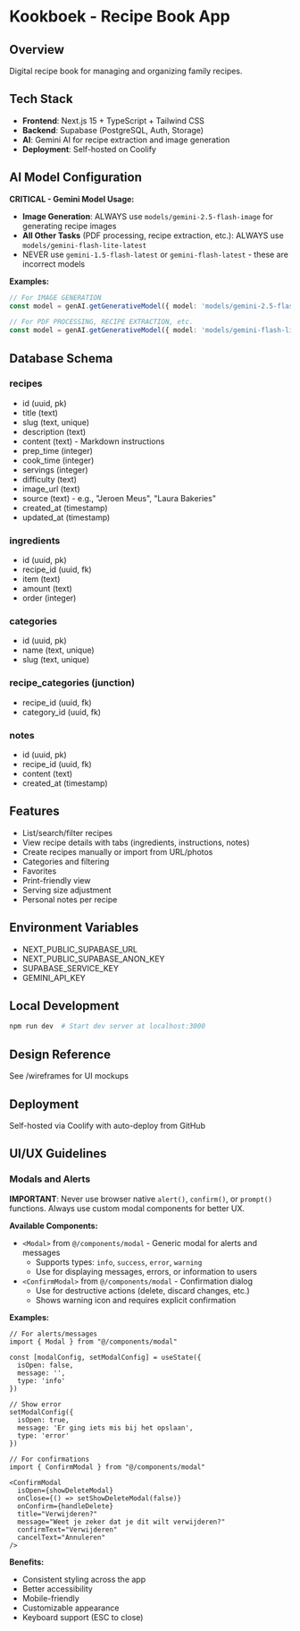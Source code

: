 # Kookboek - Recipe Book App

## Overview
Digital recipe book for managing and organizing family recipes.

## Tech Stack
- **Frontend**: Next.js 15 + TypeScript + Tailwind CSS
- **Backend**: Supabase (PostgreSQL, Auth, Storage)
- **AI**: Gemini AI for recipe extraction and image generation
- **Deployment**: Self-hosted on Coolify

## AI Model Configuration

**CRITICAL - Gemini Model Usage:**
- **Image Generation**: ALWAYS use `models/gemini-2.5-flash-image` for generating recipe images
- **All Other Tasks** (PDF processing, recipe extraction, etc.): ALWAYS use `models/gemini-flash-lite-latest`
- NEVER use `gemini-1.5-flash-latest` or `gemini-flash-latest` - these are incorrect models

**Examples:**
```typescript
// For IMAGE GENERATION
const model = genAI.getGenerativeModel({ model: 'models/gemini-2.5-flash-image' })

// For PDF PROCESSING, RECIPE EXTRACTION, etc.
const model = genAI.getGenerativeModel({ model: 'models/gemini-flash-lite-latest' })
```

## Database Schema

### recipes
- id (uuid, pk)
- title (text)
- slug (text, unique)
- description (text)
- content (text) - Markdown instructions
- prep_time (integer)
- cook_time (integer)
- servings (integer)
- difficulty (text)
- image_url (text)
- source (text) - e.g., "Jeroen Meus", "Laura Bakeries"
- created_at (timestamp)
- updated_at (timestamp)

### ingredients
- id (uuid, pk)
- recipe_id (uuid, fk)
- item (text)
- amount (text)
- order (integer)

### categories
- id (uuid, pk)
- name (text, unique)
- slug (text, unique)

### recipe_categories (junction)
- recipe_id (uuid, fk)
- category_id (uuid, fk)

### notes
- id (uuid, pk)
- recipe_id (uuid, fk)
- content (text)
- created_at (timestamp)

## Features
- List/search/filter recipes
- View recipe details with tabs (ingredients, instructions, notes)
- Create recipes manually or import from URL/photos
- Categories and filtering
- Favorites
- Print-friendly view
- Serving size adjustment
- Personal notes per recipe

## Environment Variables
- NEXT_PUBLIC_SUPABASE_URL
- NEXT_PUBLIC_SUPABASE_ANON_KEY
- SUPABASE_SERVICE_KEY
- GEMINI_API_KEY

## Local Development
```bash
npm run dev  # Start dev server at localhost:3000
```

## Design Reference
See /wireframes for UI mockups

## Deployment
Self-hosted via Coolify with auto-deploy from GitHub

## UI/UX Guidelines

### Modals and Alerts
**IMPORTANT**: Never use browser native `alert()`, `confirm()`, or `prompt()` functions. Always use custom modal components for better UX.

**Available Components:**
- `<Modal>` from `@/components/modal` - Generic modal for alerts and messages
  - Supports types: `info`, `success`, `error`, `warning`
  - Use for displaying messages, errors, or information to users
- `<ConfirmModal>` from `@/components/modal` - Confirmation dialog
  - Use for destructive actions (delete, discard changes, etc.)
  - Shows warning icon and requires explicit confirmation

**Examples:**
```tsx
// For alerts/messages
import { Modal } from "@/components/modal"

const [modalConfig, setModalConfig] = useState({
  isOpen: false,
  message: '',
  type: 'info'
})

// Show error
setModalConfig({
  isOpen: true,
  message: 'Er ging iets mis bij het opslaan',
  type: 'error'
})

// For confirmations
import { ConfirmModal } from "@/components/modal"

<ConfirmModal
  isOpen={showDeleteModal}
  onClose={() => setShowDeleteModal(false)}
  onConfirm={handleDelete}
  title="Verwijderen?"
  message="Weet je zeker dat je dit wilt verwijderen?"
  confirmText="Verwijderen"
  cancelText="Annuleren"
/>
```

**Benefits:**
- Consistent styling across the app
- Better accessibility
- Mobile-friendly
- Customizable appearance
- Keyboard support (ESC to close)
